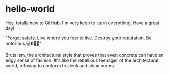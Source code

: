 # hello-world
Hey, totally new to GitHub. I'm very keen to learn everything. Have a great day!

"Forget safety. Live where you fear to live. Destroy your reputation. Be notorious.💻🔒🔢✨"

Brutalism, the architectural style that proves that even concrete can have an edgy sense of fashion. It's like the rebellious teenager of the architectural world, refusing to conform to sleek and shiny norms.
